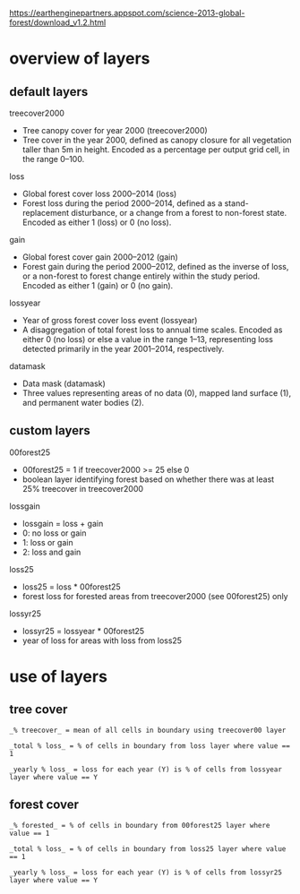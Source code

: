 
https://earthenginepartners.appspot.com/science-2013-global-forest/download_v1.2.html

# overview of layers


## default layers

treecover2000  
- Tree canopy cover for year 2000 (treecover2000)
- Tree cover in the year 2000, defined as canopy closure for all vegetation taller than 5m in height. Encoded as a percentage per output grid cell, in the range 0–100.

loss  
- Global forest cover loss 2000–2014 (loss)
- Forest loss during the period 2000–2014, defined as a stand-replacement disturbance, or a change from a forest to non-forest state. Encoded as either 1 (loss) or 0 (no loss).

gain  
- Global forest cover gain 2000–2012 (gain)
- Forest gain during the period 2000–2012, defined as the inverse of loss, or a non-forest to forest change entirely within the study period. Encoded as either 1 (gain) or 0 (no gain).

lossyear  
- Year of gross forest cover loss event (lossyear)
- A disaggregation of total forest loss to annual time scales. Encoded as either 0 (no loss) or else a value in the range 1–13, representing loss detected primarily in the year 2001–2014, respectively.

datamask  
- Data mask (datamask)
- Three values representing areas of no data (0), mapped land surface (1), and permanent water bodies (2).



## custom layers

00forest25
- 00forest25 = 1 if treecover2000 >= 25 else 0
- boolean layer identifying forest based on whether there was at least 25% treecover in treecover2000

lossgain
- lossgain = loss + gain
- 0: no loss or gain
- 1: loss or gain
- 2: loss and gain

loss25
- loss25 = loss * 00forest25
- forest loss for forested areas from treecover2000 (see 00forest25) only

lossyr25
- lossyr25 = lossyear * 00forest25
- year of loss for areas with loss from loss25



# use of layers

## tree cover
    
    _% treecover_ = mean of all cells in boundary using treecover00 layer

    _total % loss_ = % of cells in boundary from loss layer where value == 1

    _yearly % loss_ = loss for each year (Y) is % of cells from lossyear layer where value == Y


## forest cover

    _% forested_ = % of cells in boundary from 00forest25 layer where value == 1

    _total % loss_ = % of cells in boundary from loss25 layer where value == 1

    _yearly % loss_ = loss for each year (Y) is % of cells from lossyr25 layer where value == Y
